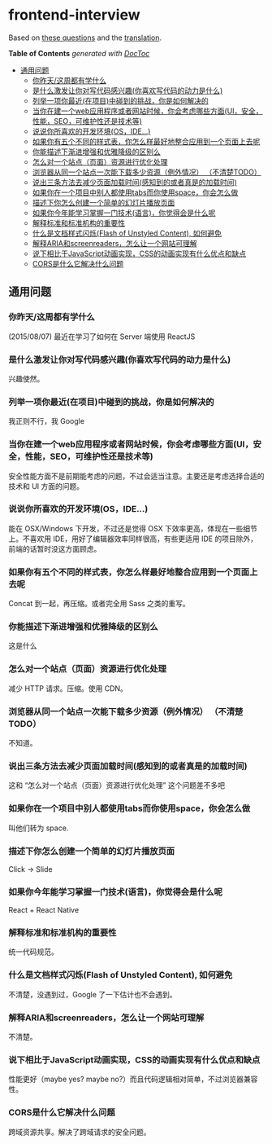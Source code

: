 # frontend-interview

Based on [these questions](https://github.com/h5bp/Front-end-Developer-Interview-Questions) and the [translation](http://segmentfault.com/a/1190000003060827).

<!-- START doctoc generated TOC please keep comment here to allow auto update -->
<!-- DON'T EDIT THIS SECTION, INSTEAD RE-RUN doctoc TO UPDATE -->
**Table of Contents**  *generated with [DocToc](https://github.com/thlorenz/doctoc)*

- [通用问题](#%E9%80%9A%E7%94%A8%E9%97%AE%E9%A2%98)
  - [你昨天/这周都有学什么](#%E4%BD%A0%E6%98%A8%E5%A4%A9%E8%BF%99%E5%91%A8%E9%83%BD%E6%9C%89%E5%AD%A6%E4%BB%80%E4%B9%88)
  - [是什么激发让你对写代码感兴趣(你喜欢写代码的动力是什么)](#%E6%98%AF%E4%BB%80%E4%B9%88%E6%BF%80%E5%8F%91%E8%AE%A9%E4%BD%A0%E5%AF%B9%E5%86%99%E4%BB%A3%E7%A0%81%E6%84%9F%E5%85%B4%E8%B6%A3%E4%BD%A0%E5%96%9C%E6%AC%A2%E5%86%99%E4%BB%A3%E7%A0%81%E7%9A%84%E5%8A%A8%E5%8A%9B%E6%98%AF%E4%BB%80%E4%B9%88)
  - [列举一项你最近(在项目)中碰到的挑战，你是如何解决的](#%E5%88%97%E4%B8%BE%E4%B8%80%E9%A1%B9%E4%BD%A0%E6%9C%80%E8%BF%91%E5%9C%A8%E9%A1%B9%E7%9B%AE%E4%B8%AD%E7%A2%B0%E5%88%B0%E7%9A%84%E6%8C%91%E6%88%98%EF%BC%8C%E4%BD%A0%E6%98%AF%E5%A6%82%E4%BD%95%E8%A7%A3%E5%86%B3%E7%9A%84)
  - [当你在建一个web应用程序或者网站时候，你会考虑哪些方面(UI，安全，性能，SEO，可维护性还是技术等)](#%E5%BD%93%E4%BD%A0%E5%9C%A8%E5%BB%BA%E4%B8%80%E4%B8%AAweb%E5%BA%94%E7%94%A8%E7%A8%8B%E5%BA%8F%E6%88%96%E8%80%85%E7%BD%91%E7%AB%99%E6%97%B6%E5%80%99%EF%BC%8C%E4%BD%A0%E4%BC%9A%E8%80%83%E8%99%91%E5%93%AA%E4%BA%9B%E6%96%B9%E9%9D%A2ui%EF%BC%8C%E5%AE%89%E5%85%A8%EF%BC%8C%E6%80%A7%E8%83%BD%EF%BC%8Cseo%EF%BC%8C%E5%8F%AF%E7%BB%B4%E6%8A%A4%E6%80%A7%E8%BF%98%E6%98%AF%E6%8A%80%E6%9C%AF%E7%AD%89)
  - [说说你所喜欢的开发环境(OS，IDE...)](#%E8%AF%B4%E8%AF%B4%E4%BD%A0%E6%89%80%E5%96%9C%E6%AC%A2%E7%9A%84%E5%BC%80%E5%8F%91%E7%8E%AF%E5%A2%83os%EF%BC%8Cide)
  - [如果你有五个不同的样式表，你怎么样最好地整合应用到一个页面上去呢](#%E5%A6%82%E6%9E%9C%E4%BD%A0%E6%9C%89%E4%BA%94%E4%B8%AA%E4%B8%8D%E5%90%8C%E7%9A%84%E6%A0%B7%E5%BC%8F%E8%A1%A8%EF%BC%8C%E4%BD%A0%E6%80%8E%E4%B9%88%E6%A0%B7%E6%9C%80%E5%A5%BD%E5%9C%B0%E6%95%B4%E5%90%88%E5%BA%94%E7%94%A8%E5%88%B0%E4%B8%80%E4%B8%AA%E9%A1%B5%E9%9D%A2%E4%B8%8A%E5%8E%BB%E5%91%A2)
  - [你能描述下渐进增强和优雅降级的区别么](#%E4%BD%A0%E8%83%BD%E6%8F%8F%E8%BF%B0%E4%B8%8B%E6%B8%90%E8%BF%9B%E5%A2%9E%E5%BC%BA%E5%92%8C%E4%BC%98%E9%9B%85%E9%99%8D%E7%BA%A7%E7%9A%84%E5%8C%BA%E5%88%AB%E4%B9%88)
  - [怎么对一个站点（页面）资源进行优化处理](#%E6%80%8E%E4%B9%88%E5%AF%B9%E4%B8%80%E4%B8%AA%E7%AB%99%E7%82%B9%EF%BC%88%E9%A1%B5%E9%9D%A2%EF%BC%89%E8%B5%84%E6%BA%90%E8%BF%9B%E8%A1%8C%E4%BC%98%E5%8C%96%E5%A4%84%E7%90%86)
  - [浏览器从同一个站点一次能下载多少资源（例外情况） （不清楚TODO）](#%E6%B5%8F%E8%A7%88%E5%99%A8%E4%BB%8E%E5%90%8C%E4%B8%80%E4%B8%AA%E7%AB%99%E7%82%B9%E4%B8%80%E6%AC%A1%E8%83%BD%E4%B8%8B%E8%BD%BD%E5%A4%9A%E5%B0%91%E8%B5%84%E6%BA%90%EF%BC%88%E4%BE%8B%E5%A4%96%E6%83%85%E5%86%B5%EF%BC%89-%EF%BC%88%E4%B8%8D%E6%B8%85%E6%A5%9Atodo%EF%BC%89)
  - [说出三条方法去减少页面加载时间(感知到的或者真是的加载时间)](#%E8%AF%B4%E5%87%BA%E4%B8%89%E6%9D%A1%E6%96%B9%E6%B3%95%E5%8E%BB%E5%87%8F%E5%B0%91%E9%A1%B5%E9%9D%A2%E5%8A%A0%E8%BD%BD%E6%97%B6%E9%97%B4%E6%84%9F%E7%9F%A5%E5%88%B0%E7%9A%84%E6%88%96%E8%80%85%E7%9C%9F%E6%98%AF%E7%9A%84%E5%8A%A0%E8%BD%BD%E6%97%B6%E9%97%B4)
  - [如果你在一个项目中别人都使用tabs而你使用space，你会怎么做](#%E5%A6%82%E6%9E%9C%E4%BD%A0%E5%9C%A8%E4%B8%80%E4%B8%AA%E9%A1%B9%E7%9B%AE%E4%B8%AD%E5%88%AB%E4%BA%BA%E9%83%BD%E4%BD%BF%E7%94%A8tabs%E8%80%8C%E4%BD%A0%E4%BD%BF%E7%94%A8space%EF%BC%8C%E4%BD%A0%E4%BC%9A%E6%80%8E%E4%B9%88%E5%81%9A)
  - [描述下你怎么创建一个简单的幻灯片播放页面](#%E6%8F%8F%E8%BF%B0%E4%B8%8B%E4%BD%A0%E6%80%8E%E4%B9%88%E5%88%9B%E5%BB%BA%E4%B8%80%E4%B8%AA%E7%AE%80%E5%8D%95%E7%9A%84%E5%B9%BB%E7%81%AF%E7%89%87%E6%92%AD%E6%94%BE%E9%A1%B5%E9%9D%A2)
  - [如果你今年能学习掌握一门技术(语言)，你觉得会是什么呢](#%E5%A6%82%E6%9E%9C%E4%BD%A0%E4%BB%8A%E5%B9%B4%E8%83%BD%E5%AD%A6%E4%B9%A0%E6%8E%8C%E6%8F%A1%E4%B8%80%E9%97%A8%E6%8A%80%E6%9C%AF%E8%AF%AD%E8%A8%80%EF%BC%8C%E4%BD%A0%E8%A7%89%E5%BE%97%E4%BC%9A%E6%98%AF%E4%BB%80%E4%B9%88%E5%91%A2)
  - [解释标准和标准机构的重要性](#%E8%A7%A3%E9%87%8A%E6%A0%87%E5%87%86%E5%92%8C%E6%A0%87%E5%87%86%E6%9C%BA%E6%9E%84%E7%9A%84%E9%87%8D%E8%A6%81%E6%80%A7)
  - [什么是文档样式闪烁(Flash of Unstyled Content), 如何避免](#%E4%BB%80%E4%B9%88%E6%98%AF%E6%96%87%E6%A1%A3%E6%A0%B7%E5%BC%8F%E9%97%AA%E7%83%81flash-of-unstyled-content-%E5%A6%82%E4%BD%95%E9%81%BF%E5%85%8D)
  - [解释ARIA和screenreaders，怎么让一个网站可理解](#%E8%A7%A3%E9%87%8Aaria%E5%92%8Cscreenreaders%EF%BC%8C%E6%80%8E%E4%B9%88%E8%AE%A9%E4%B8%80%E4%B8%AA%E7%BD%91%E7%AB%99%E5%8F%AF%E7%90%86%E8%A7%A3)
  - [说下相比于JavaScript动画实现，CSS的动画实现有什么优点和缺点](#%E8%AF%B4%E4%B8%8B%E7%9B%B8%E6%AF%94%E4%BA%8Ejavascript%E5%8A%A8%E7%94%BB%E5%AE%9E%E7%8E%B0%EF%BC%8Ccss%E7%9A%84%E5%8A%A8%E7%94%BB%E5%AE%9E%E7%8E%B0%E6%9C%89%E4%BB%80%E4%B9%88%E4%BC%98%E7%82%B9%E5%92%8C%E7%BC%BA%E7%82%B9)
  - [CORS是什么它解决什么问题](#cors%E6%98%AF%E4%BB%80%E4%B9%88%E5%AE%83%E8%A7%A3%E5%86%B3%E4%BB%80%E4%B9%88%E9%97%AE%E9%A2%98)

<!-- END doctoc generated TOC please keep comment here to allow auto update -->

## 通用问题 

### 你昨天/这周都有学什么

(2015/08/07) 最近在学习了如何在 Server 端使用 ReactJS

### 是什么激发让你对写代码感兴趣(你喜欢写代码的动力是什么)

兴趣使然。

### 列举一项你最近(在项目)中碰到的挑战，你是如何解决的

我正则不行，我 Google

### 当你在建一个web应用程序或者网站时候，你会考虑哪些方面(UI，安全，性能，SEO，可维护性还是技术等)

安全性能方面不是前期能考虑的问题，不过会适当注意。主要还是考虑选择合适的技术和 UI 方面的问题。

### 说说你所喜欢的开发环境(OS，IDE...)

能在 OSX/Windows 下开发，不过还是觉得 OSX 下效率更高，体现在一些细节上。不喜欢用 IDE，用好了编辑器效率同样很高，有些更适用 IDE 的项目除外，前端的话暂时没这方面顾虑。

### 如果你有五个不同的样式表，你怎么样最好地整合应用到一个页面上去呢

Concat 到一起，再压缩。或者完全用 Sass 之类的重写。

### 你能描述下渐进增强和优雅降级的区别么

这是什么

### 怎么对一个站点（页面）资源进行优化处理

减少 HTTP 请求。压缩。使用 CDN。

### 浏览器从同一个站点一次能下载多少资源（例外情况） （不清楚TODO）

不知道。

### 说出三条方法去减少页面加载时间(感知到的或者真是的加载时间)

这和 “怎么对一个站点（页面）资源进行优化处理” 这个问题差不多吧

### 如果你在一个项目中别人都使用tabs而你使用space，你会怎么做

叫他们转为 space.

### 描述下你怎么创建一个简单的幻灯片播放页面

Click -> Slide

### 如果你今年能学习掌握一门技术(语言)，你觉得会是什么呢

React + React Native

### 解释标准和标准机构的重要性

统一代码规范。

### 什么是文档样式闪烁(Flash of Unstyled Content), 如何避免

不清楚，没遇到过，Google 了一下估计也不会遇到。

### 解释ARIA和screenreaders，怎么让一个网站可理解

不清楚。

### 说下相比于JavaScript动画实现，CSS的动画实现有什么优点和缺点

性能更好（maybe yes? maybe no?）而且代码逻辑相对简单，不过浏览器兼容性。

### CORS是什么它解决什么问题

跨域资源共享。解决了跨域请求的安全问题。

